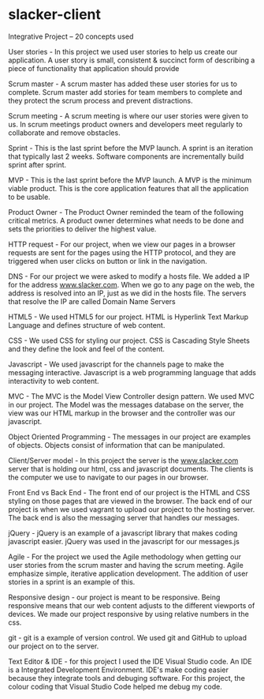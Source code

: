 # slacker-client

Integrative Project – 20 concepts used

User stories - In this project we used user stories to help us create our application.  A user story is small, consistent & succinct form of describing a piece of
functionality that application should provide

Scrum master - A scrum master has added these user stories for us to complete.  Scrum master add stories for team members to complete and they protect the scrum process and prevent distractions.

Scrum meeting - A scrum meeting is where our user stories were given to us.  In scrum meetings product owners and developers meet regularly to collaborate and remove obstacles.

Sprint - This is the last sprint before the MVP launch.  A sprint is an iteration that typically last 2 weeks.  Software components are incrementally build sprint after sprint.

MVP - This is the last sprint before the MVP launch.  A MVP is the minimum viable product.  This is the core application features that all the application to be usable.

Product Owner -  The Product Owner reminded the team of the following critical metrics.  A product owner determines what needs to be done and sets the priorities to deliver the highest value.

HTTP request - For our project, when we view our pages in a browser requests are sent for the pages using the HTTP protocol, and they are triggered when user clicks on button or link in the navigation.

DNS - For our project we were asked to modify a hosts file.  We added a IP for the address www.slacker.com.  When we go to any page on the web, the address is resolved into an IP, just as we did in the hosts file.  The servers that resolve the IP are called Domain Name Servers

HTML5 - We used HTML5 for our project.  HTML is Hyperlink Text Markup Language and defines structure of web content.
 
CSS - We used CSS for styling our project.  CSS is Cascading Style Sheets and they define the look and feel of the content.

Javascript - We used javascript for the channels page to make the messaging interactive.  Javascript is a web programming language that adds interactivity to web content.

MVC - The MVC is the Model View Controller design pattern.  We used MVC in our project.  The Model was the messages database on the server, the view was our HTML markup in the browser and the controller was our javascript.

Object Oriented Programming - The messages in our project are examples of objects.  Objects consist of information that can be manipulated.

Client/Server model -  In this project the server is the www.slacker.com server that is holding our html, css and javascript documents.  The clients is the computer we use to navigate to our pages in our browser.

Front End vs Back End -  The front end of our project is the HTML and CSS styling on those pages that are viewed in the browser.  The back end of our project is when we used vagrant to upload our project to the hosting server.  The back end is also the messaging server that handles our messages.

jQuery - jQuery is an example of a javascript library that makes coding javascript easier.  jQuery was used in the javascript for our messages.js
  
Agile - For the project we used the Agile methodology when getting our user stories from the scrum master and having the scrum meeting.  Agile emphasize simple, iterative application development.  The addition of user stories in a sprint is an example of this.

Responsive design - our project is meant to be responsive.  Being responsive means that our web content adjusts to the different viewports of devices.  We made our project responsive by using relative numbers in the css.

git - git is a example of version control.  We used git and GitHub to upload our project on to the server.  

Text Editor & IDE - for this project I used the IDE Visual Studio code.  An IDE is a Integrated Development Environment.  IDE's make coding easier because they integrate tools and debuging software.  For this project, the colour coding that Visual Studio Code helped me debug my code.